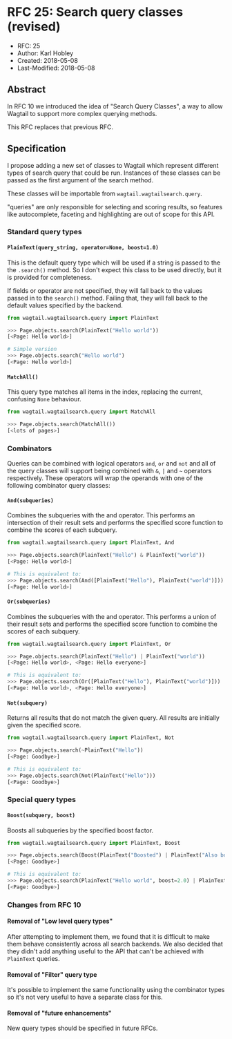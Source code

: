 # RFC 25: Search query classes (revised)

* RFC: 25
* Author: Karl Hobley
* Created: 2018-05-08
* Last-Modified: 2018-05-08

## Abstract

In RFC 10 we introduced the idea of "Search Query Classes", a way to allow
Wagtail to support more complex querying methods.

This RFC replaces that previous RFC.

## Specification

I propose adding a new set of classes to Wagtail which represent different
types of search query that could be run. Instances of these classes can be
passed as the first argument of the search method.

These classes will be importable from ``wagtail.wagtailsearch.query``.

"queries" are only responsible for selecting and scoring results, so
features like autocomplete, faceting and highlighting are out of scope for
this API.

### Standard query types

#### ``PlainText(query_string, operator=None, boost=1.0)``

This is the default query type which will be used if a string is passed to the
 the ``.search()`` method. So I don't expect this class to be used directly,
but it is provided for completeness.

If fields or operator are not specified, they will fall back to the values
passed in to the ``search()`` method. Failing that, they will fall back to
the default values specified by the backend.

```python
from wagtail.wagtailsearch.query import PlainText

>>> Page.objects.search(PlainText("Hello world"))
[<Page: Hello world>]

# Simple version
>>> Page.objects.search("Hello world")
[<Page: Hello world>]
```

#### ``MatchAll()``

This query type matches all items in the index, replacing the current,
confusing ``None`` behaviour.

```python
from wagtail.wagtailsearch.query import MatchAll

>>> Page.objects.search(MatchAll())
[<lots of pages>]
```

### Combinators

Queries can be combined with logical operators ``and``, ``or`` and ``not`` and
all of the query classes will support being combined with ``&``, ``|`` and ``~``
operators respectively. These operators will wrap the operands with one of the
following combinator query classes:

#### ``And(subqueries)``

Combines the subqueries with the and operator. This performs an intersection
of their result sets and performs the specified score function to combine the
scores of each subquery.

```python
from wagtail.wagtailsearch.query import PlainText, And

>>> Page.objects.search(PlainText("Hello") & PlainText("world"))
[<Page: Hello world>]

# This is equivalent to:
>>> Page.objects.search(And([PlainText("Hello"), PlainText("world")]))
[<Page: Hello world>]
```

#### ``Or(subqueries)``

Combines the subqueries with the and operator. This performs a union of their
result sets and performs the specified score function to combine the scores of
each subquery.

```python
from wagtail.wagtailsearch.query import PlainText, Or

>>> Page.objects.search(PlainText("Hello") | PlainText("world"))
[<Page: Hello world>, <Page: Hello everyone>]

# This is equivalent to:
>>> Page.objects.search(Or([PlainText("Hello"), PlainText("world")]))
[<Page: Hello world>, <Page: Hello everyone>]
```

#### ``Not(subquery)``

Returns all results that do not match the given query. All results are initially
given the specified score.

```python
from wagtail.wagtailsearch.query import PlainText, Not

>>> Page.objects.search(~PlainText("Hello"))
[<Page: Goodbye>]

# This is equivalent to:
>>> Page.objects.search(Not(PlainText("Hello")))
[<Page: Goodbye>]
```

### Special query types

#### ``Boost(subquery, boost)``

Boosts all subqueries by the specified boost factor.

```python
from wagtail.wagtailsearch.query import PlainText, Boost

>>> Page.objects.search(Boost(PlainText("Boosted") | PlainText("Also boosted"), 2.0))
[<Page: Goodbye>]

# This is equivalent to:
>>> Page.objects.search(PlainText("Hello world", boost=2.0) | PlainText("Also boosted", boost=2.0))
[<Page: Goodbye>]
```

### Changes from RFC 10

#### Removal of "Low level query types"

After attempting to implement them, we found that it is difficult to make
them behave consistently across all search backends. We also decided that
they didn't add anything useful to the API that can't be achieved with
``PlainText`` queries.

#### Removal of "Filter" query type

It's possible to implement the same functionality using the combinator
types so it's not very useful to have a separate class for this.

#### Removal of "future enhancements"

New query types should be specified in future RFCs.
